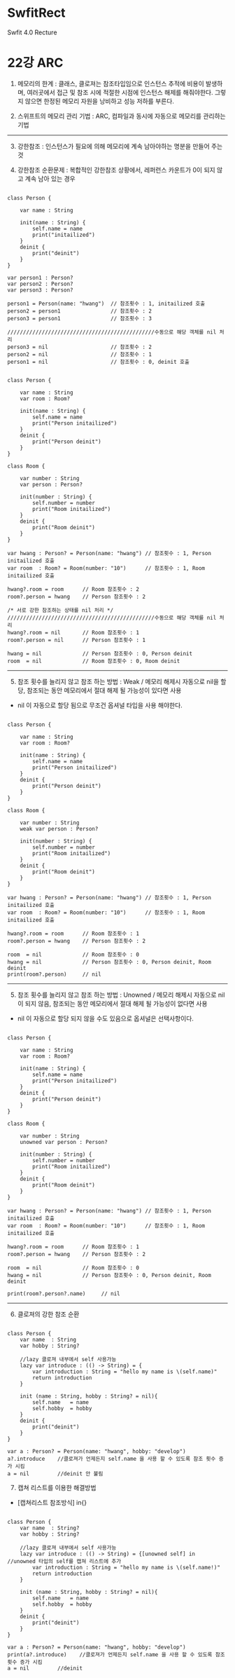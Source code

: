 # SwfitRect
Swfit 4.0 Recture

22강 ARC
===========
1. 메모리의 한계 : 클래스, 클로져는 참조타입임으로 인스턴스 추적에 비용이 발생하며, 여러곳에서 접근 및 참조 시에 적절한 시점에 인스턴스 해제를 해줘야한다. 그렇지 않으면 한정된 메모리 자원을 낭비하고 성능 저하를 부른다.

2. 스위프트의 메모리 관리 기법 : ARC, 컴파일과 동시에 자동으로 메모리를 관리하는 기법
* * *
3. 강한참조 : 인스턴스가 필요에 의해 메모리에 계속 남아야하는 명분을 만들어 주는 것

4. 강한참조 순환문제 : 복합적인 강한참조 상황에서, 레퍼런스 카운트가 0이 되지 않고 계속 남아 있는 경우
<pre><code>
class Person {
    
    var name : String
    
    init(name : String) {
        self.name = name
        print("initailized")
    }
    deinit {
        print("deinit")
    }
}

var person1 : Person?
var person2 : Person?
var person3 : Person?

person1 = Person(name: "hwang")  // 참조횟수 : 1, initailized 호출
person2 = person1                // 참조횟수 : 2
person3 = person1                // 참조횟수 : 3

///////////////////////////////////////////////수동으로 해당 객체를 nil 처리
person3 = nil                    // 참조횟수 : 2
person2 = nil                    // 참조횟수 : 1
person1 = nil                    // 참조횟수 : 0, deinit 호출
</pre></code>

<pre><code>
class Person {
    
    var name : String
    var room : Room?
    
    init(name : String) {
        self.name = name
        print("Person initailized")
    }
    deinit {
        print("Person deinit")
    }
}

class Room {
    
    var number : String
    var person : Person?
    
    init(number : String) {
        self.number = number
        print("Room initailized")
    }
    deinit {
        print("Room deinit")
    }
}

var hwang : Person? = Person(name: "hwang") // 참조횟수 : 1, Person initailized 호출
var room  : Room? = Room(number: "10")      // 참조횟수 : 1, Room initailized 호출

hwang?.room = room      // Room 참조횟수 : 2
room?.person = hwang    // Person 참조횟수 : 2

/* 서로 강한 참조하는 상태를 nil 처리 */
///////////////////////////////////////////////수동으로 해당 객체를 nil 처리
hwang?.room = nil       // Room 참조횟수 : 1
room?.person = nil      // Person 참조횟수 : 1

hwang = nil             // Person 참조횟수 : 0, Person deinit
room  = nil             // Room 참조횟수 : 0, Room deinit
</pre></code>
* * *
5. 참조 횟수를 늘리지 않고 참조 하는 방법 : Weak / 메모리 해제시 자동으로 nil을 할당, 참조되는 동안 메모리에서 절대 해제 될 가능성이 있다면 사용
* nil 이 자동으로 할당 됨으로 무조건 옵셔널 타입을 사용 해야한다.
<pre><code>
class Person {
    
    var name : String
    var room : Room?
    
    init(name : String) {
        self.name = name
        print("Person initailized")
    }
    deinit {
        print("Person deinit")
    }
}

class Room {
    
    var number : String
    weak var person : Person?
    
    init(number : String) {
        self.number = number
        print("Room initailized")
    }
    deinit {
        print("Room deinit")
    }
}

var hwang : Person? = Person(name: "hwang") // 참조횟수 : 1, Person initailized 호출
var room  : Room? = Room(number: "10")      // 참조횟수 : 1, Room initailized 호출

hwang?.room = room      // Room 참조횟수 : 1
room?.person = hwang    // Person 참조횟수 : 2

room  = nil             // Room 참조횟수 : 0
hwang = nil             // Person 참조횟수 : 0, Person deinit, Room deinit
print(room?.person)     // nil
</pre></code>
* * *
5. 참조 횟수를 늘리지 않고 참조 하는 방법 : Unowned / 메모리 해제시 자동으로 nil이 되지 않음, 참조되는 동안 메모리에서 절대 해제 될 가능성이 없다면 사용 
* nil 이 자동으로 할당 되지 않을 수도 있음으로 옵셔널은 선택사항이다.
<pre><code>
class Person {
    
    var name : String
    var room : Room?
    
    init(name : String) {
        self.name = name
        print("Person initailized")
    }
    deinit {
        print("Person deinit")
    }
}

class Room {
    
    var number : String
    unowned var person : Person?
    
    init(number : String) {
        self.number = number
        print("Room initailized")
    }
    deinit {
        print("Room deinit")
    }
}

var hwang : Person? = Person(name: "hwang") // 참조횟수 : 1, Person initailized 호출
var room  : Room? = Room(number: "10")      // 참조횟수 : 1, Room initailized 호출

hwang?.room = room      // Room 참조횟수 : 1
room?.person = hwang    // Person 참조횟수 : 2

room  = nil             // Room 참조횟수 : 0
hwang = nil             // Person 참조횟수 : 0, Person deinit, Room deinit

print(room?.person?.name)     // nil
</pre></code>
* * *
6. 클로져의 강한 참조 순환
<pre><code>
class Person {
    var name  : String
    var hobby : String?
    
    //lazy 클로져 내부에서 self 사용가능
    lazy var introduce : (() -> String) = {
        var introduction : String = "hello my name is \(self.name)"
        return introduction
    }
    
    init (name : String, hobby : String? = nil){
        self.name   = name
        self.hobby  = hobby
    }
    deinit {
        print("deinit")
    }
}

var a : Person? = Person(name: "hwang", hobby: "develop")
a?.introduce    //클로져가 언제든지 self.name 을 사용 할 수 있도록 참조 횟수 증가 시킴
a = nil         //deinit 안 불림
</pre></code>

7. 캡쳐 리스트를 이용한 해결방법
* [캡쳐리스트 참조방식] in{}
<pre><code>
class Person {
    var name  : String?
    var hobby : String?
    
    //lazy 클로져 내부에서 self 사용가능
    lazy var introduce : (() -> String) = {[unowned self] in    //unowned 타입의 self를 캡쳐 리스트에 추가
        var introduction : String = "hello my name is \(self.name!)"
        return introduction
    }
    
    init (name : String, hobby : String? = nil){
        self.name   = name
        self.hobby  = hobby
    }
    deinit {
        print("deinit")
    }
}

var a : Person? = Person(name: "hwang", hobby: "develop")
print(a?.introduce)    //클로져가 언제든지 self.name 을 사용 할 수 있도록 참조 횟수 증가 시킴
a = nil         //deinit
</pre></code>
